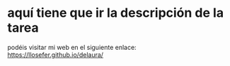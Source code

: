 # aquí tiene que ir la descripción de la tarea

podéis visitar mi web en el siguiente enlace: https://llosefer.github.io/delaura/

 
